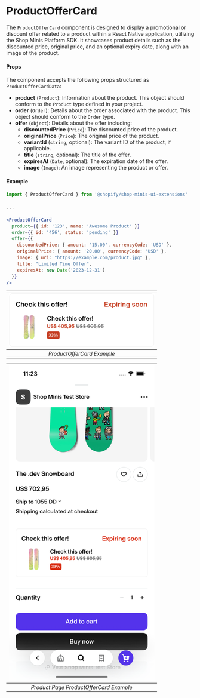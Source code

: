 # ProductOfferCard

The `ProductOfferCard` component is designed to display a promotional or discount offer related to a product within a React Native application, utilizing the Shop Minis Platform SDK. It showcases product details such as the discounted price, original price, and an optional expiry date, along with an image of the product.

#### Props
The component accepts the following props structured as `ProductOfferCardData`:

- **product** (`Product`): Information about the product. This object should conform to the `Product` type defined in your project.
- **order** (`Order`): Details about the order associated with the product. This object should conform to the `Order` type.
- **offer** (`object`): Details about the offer including:
  - **discountedPrice** (`Price`): The discounted price of the product.
  - **originalPrice** (`Price`): The original price of the product.
  - **variantId** (`string`, optional): The variant ID of the product, if applicable.
  - **title** (`string`, optional): The title of the offer.
  - **expiresAt** (`Date`, optional): The expiration date of the offer.
  - **image** (`Image`): An image representing the product or offer.


#### Example
```jsx
import { ProductOfferCard } from '@shopify/shop-minis-ui-extensions'

...

<ProductOfferCard
  product={{ id: '123', name: 'Awesome Product' }}
  order={{ id: '456', status: 'pending' }}
  offer={{
    discountedPrice: { amount: '15.00', currencyCode: 'USD' },
    originalPrice: { amount: '20.00', currencyCode: 'USD' },
    image: { uri: "https://example.com/product.jpg" },
    title: "Limited Time Offer",
    expiresAt: new Date('2023-12-31')
  }}
/>
```
| <img src="../../assets/extensions/product-offer-card.png" alt="Example of BundleCollection" width="390" /> |
|:-------------------------------------------------------------------------------:|
| *ProductOfferCard Example*                                                    |

| <img src="../../assets/extensions/product-offer-card-full.png" alt="Example of BundleCollection" width="390" /> |
|:----------------------------------------------------------------------------------------:|
| *Product Page ProductOfferCard Example*                                                        |
